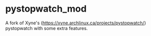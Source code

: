 # pystopwatch_mod
A fork of Xyne's (https://xyne.archlinux.ca/projects/pystopwatch/) pystopwatch with some extra features.
